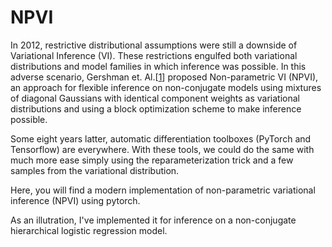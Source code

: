 # NPVI

In 2012, restrictive distributional assumptions were still a downside of Variational Inference (VI). These restrictions engulfed both variational distributions and model families in which inference was possible. In this adverse scenario, Gershman et. Al.\[[1]\]  proposed Non-parametric VI (NPVI), an approach for flexible inference on non-conjugate models using mixtures of diagonal Gaussians with identical component weights as variational distributions and using a block optimization scheme to make inference possible.

Some eight years latter, automatic differentiation toolboxes (PyTorch and Tensorflow) are everywhere. 
With these tools, we could do the same with much more ease simply using the reparameterization trick and a few samples from the variational distribution.  

Here, you will find a modern implementation of non-parametric variational inference (NPVI) using pytorch.

As an illutration, I've implemented it for inference on a non-conjugate hierarchical logistic regression model.

[1]: http://gershmanlab.webfactional.com/pubs/GershmanHoffmanBlei12.pdf
